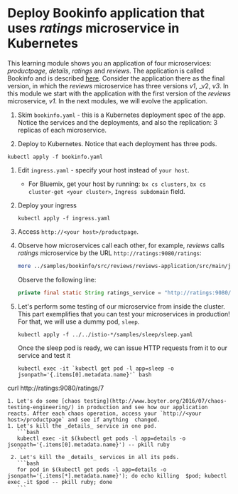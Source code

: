 # Deploy Bookinfo application that uses _ratings_ microservice in Kubernetes

This learning module shows you an application of four microservices: _productpage_, _details_, _ratings_ and _reviews_. The application is called Bookinfo and is described [here](https://istio.io/docs/guides/bookinfo.html). Consider the application there as the final version, in which the _reviews_ microservice has three versions _v1_, _v2, _v3_. In this module we start with the application with the first version of the _reviews_ microservice, _v1_. In the next modules, we will evolve the application.

1. Skim `bookinfo.yaml` - this is a Kubernetes deployment spec of the app. Notice the services and the deployments, and also the replication: 3 replicas of each microservice.

1. Deploy to Kubernetes. Notice that each deployment has three pods.
  ```
  kubectl apply -f bookinfo.yaml
  ```

1. Edit `ingress.yaml` - specify your host instead of `your host`.
    * For Bluemix, get your host by running: `bx cs clusters`, `bx cs cluster-get <your cluster>`, `Ingress subdomain` field.

1. Deploy your ingress
   ```
   kubectl apply -f ingress.yaml
   ```

1. Access `http://<your host>/productpage`.

1. Observe how microservices call each other, for example, _reviews_ calls _ratings_ microservice by the URL `http://ratings:9080/ratings`:
   ```bash
   more ../samples/bookinfo/src/reviews/reviews-application/src/main/java/application/rest/LibertyRestEndpoint.java
   ```

   Observe the following line:
   ```java
   private final static String ratings_service = "http://ratings:9080/ratings";
   ```

1. Let's perform some testing of our microservice from inside the cluster. This part exemplifies that you can test your microservices in production! For that, we will use a dummy pod, `sleep`.
   ```
   kubectl apply -f ../../istio-*/samples/sleep/sleep.yaml
   ```

   Once the sleep pod is ready, we can issue HTTP requests from it to our service and test it
   ```
   kubectl exec -it `kubectl get pod -l app=sleep -o jsonpath='{.items[0].metadata.name}'` bash
  curl http://ratings:9080/ratings/7
   ```
1. Let's do some [chaos testing](http://www.boyter.org/2016/07/chaos-testing-engineering/) in production and see how our application reacts. After each chaos operation, access your `http://<your host>/productpage` and see if anything  changed.
   1. Let's kill the _details_ service in one pod.
      ```bash
      kubectl exec -it $(kubectl get pods -l app=details -o jsonpath='{.items[0].metadata.name}') -- pkill ruby
      ```
    2. Let's kill the _details_ services in all its pods.
      ```bash
      for pod in $(kubectl get pods -l app=details -o jsonpath='{.items[*].metadata.name}'); do echo killing  $pod; kubectl exec -it $pod -- pkill ruby; done
      ```
